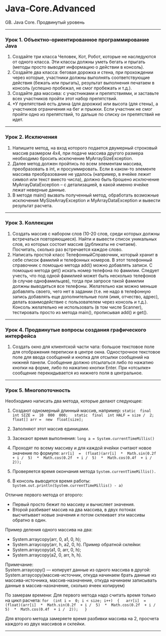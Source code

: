 # Java-Core.Advanced
GB. Java Core. Продвинутый уровень
___
### Урок 1. Объектно-ориентированное программирование Java
1. Создайте три класса Человек, Кот, Робот, которые не наследуются от одного класса. Эти классы должны уметь бегать и прыгать (методы просто выводят информацию о действии в консоль).
2. Создайте два класса: беговая дорожка и стена, при прохождении через которые, участники должны выполнять соответствующие действия (бежать или прыгать), результат выполнения печатаем в консоль (успешно пробежал, не смог пробежать и т.д.).
3. Создайте два массива: с участниками и препятствиями, и заставьте всех участников пройти этот набор препятствий.
4. *У препятствий есть длина (для дорожки) или высота (для стены), а участников ограничения на бег и прыжки. Если участник не смог пройти одно из препятствий, то дальше по списку он препятствий не идет.
___
### Урок 2. Исключения
1. Напишите метод, на вход которого подается двумерный строковый массив размером 4х4, при подаче массива другого размера необходимо бросить исключение MyArraySizeException.
2. Далее метод должен пройтись по всем элементам массива, преобразовать в int, и просуммировать. Если в каком-то элементе массива преобразование не удалось (например, в ячейке лежит символ или текст вместо числа), должно быть брошено исключение MyArrayDataException – с детализацией, в какой именно ячейке лежат неверные данные.
3. В методе main() вызвать полученный метод, обработать возможные исключения MySizeArrayException и MyArrayDataException и вывести результат расчета.
___
### Урок 3. Коллекции
1. Создать массив с набором слов (10-20 слов, среди которых должны встречаться повторяющиеся). Найти и вывести список уникальных слов, из которых состоит массив (дубликаты не считаем). Посчитать, сколько раз встречается каждое слово.
2. Написать простой класс ТелефонныйСправочник, который хранит в себе список фамилий и телефонных номеров. В этот телефонный справочник с помощью метода add() можно добавлять записи. С помощью метода get() искать номер телефона по фамилии. Следует учесть, что под одной фамилией может быть несколько телефонов (в случае однофамильцев), тогда при запросе такой фамилии должны выводиться все телефоны.
Желательно как можно меньше добавлять своего, чего нет в задании (т.е. не надо в телефонную запись добавлять еще дополнительные поля (имя, отчество, адрес), делать взаимодействие с пользователем через консоль и т.д.). Консоль желательно не использовать (в том числе Scanner), тестировать просто из метода main(), прописывая add() и get().
___ 
### Урок 4. Продвинутые вопросы создания графического интерфейса
1. Создать окно для клиентской части чата: большое текстовое поле для отображения переписки в центре окна. Однострочное текстовое поле для ввода сообщений и кнопка для отсылки сообщений на нижней панели. Сообщение должно отсылаться либо по нажатию кнопки на форме, либо по нажатию кнопки Enter. При «отсылке» сообщение перекидывается из нижнего поля в центральное.
___ 
### Урок 5. Многопоточность
Необходимо написать два метода, которые делают следующее:
1) Создают одномерный длинный массив, например:
`static  final  int SIZE =  10  000  000;  
static  final  int HALF = size /  2;  
float[] arr =  new  float[size];`

2) Заполняют этот массив единицами.
3) Засекают время выполнения: 
`long a = System.currentTimeMillis()`

4) Проходят по всему массиву и для каждой ячейки считают новое значение по формуле:
`arr[i]  =  (float)(arr[i]  *  Math.sin(0.2f  + i /  5)  *  Math.cos(0.2f  + i /  5)  *  Math.cos(0.4f  + i /  2));`

5) Проверяется время окончания метода 
`System.currentTimeMillis().`

6) В консоль выводится время работы: 
`System.out.println(System.currentTimeMillis() - a)`


Отличие первого метода от второго:
-   Первый просто бежит по массиву и вычисляет значения.
-   Второй разбивает массив на два массива, в двух потоках высчитывает новые значения и потом склеивает эти массивы обратно в один.

Пример деления одного массива на два:
-   System.arraycopy(arr, 0, a1, 0, h); 
-   System.arraycopy(arr, h, a2, 0, h).
Пример обратной склейки:
-   System.arraycopy(a1, 0, arr, 0, h);
-   System.arraycopy(a2, 0, arr, h, h).

Примечание:  
System.arraycopy() — копирует данные из одного массива в другой:  
System.arraycopy(массив-источник, откуда начинаем брать данные из массива-источника, массив-назначение, откуда начинаем записывать данные в массив-назначение, сколько ячеек копируем)

По замерам времени:
Для первого метода надо считать время только на цикл расчета:
`for  (int i =  0; i < size; i++)  {  
arr[i]  =  (float)(arr[i]  *  Math.sin(0.2f  + i /  5)  *  Math.cos(0.2f  + i /  5)  *  Math.cos(0.4f  + i /  2));  
}`

Для второго метода замеряете время разбивки массива на 2, просчета каждого из двух массивов и склейки.
___
